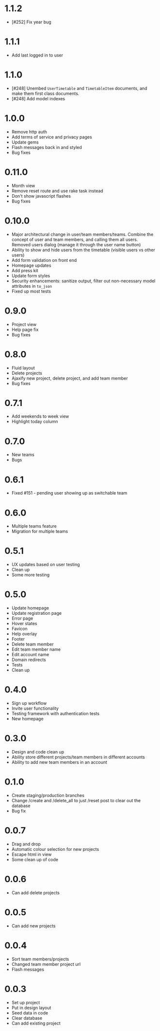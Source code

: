 # 1.1.2

* [#252] Fix year bug

# 1.1.1

* Add last logged in to user

# 1.1.0

* [#248] Unembed `UserTimetable` and `TimetableItem` documents, and make them first class documents.
* [#248] Add model indexes

# 1.0.0

* Remove http auth
* Add terms of service and privacy pages
* Update gems
* Flash messages back in and styled
* Bug fixes

# 0.11.0

* Month view
* Remove reset route and use rake task instead
* Don't show javascript flashes
* Bug fixes

# 0.10.0

* Major architectural change in user/team members/teams. Combine the
  concept of user and team members, and calling them all users. Removed
  users dialog (manage it through the user name button)
* Ability to show and hide users from the timetable (visible users vs
  other users)
* Add form validation on front end
* Homepage updates
* Add press kit
* Update form styles
* Security enhancements: sanitize output, filter out non-necessary
  model attributes in `to_json`
* Fixed up most tests

# 0.9.0

* Project view
* Help page fix
* Bug fixes

# 0.8.0

* Fluid layout
* Delete projects
* Ajaxify new project, delete project, and add team member
* Bug fixes

# 0.7.1

* Add weekends to week view
* Highlight today column

# 0.7.0

* New teams
* Bugs

# 0.6.1

* Fixed #151 - pending user showing up as switchable team

# 0.6.0

* Multiple teams feature
* Migration for multiple teams

# 0.5.1

* UX updates based on user testing
* Clean up
* Some more testing

# 0.5.0

* Update homepage
* Update registration page
* Error page
* Hover states
* Favicon
* Help overlay
* Footer
* Delete team member
* Edit team member name
* Edit account name
* Domain redirects
* Tests
* Clean up

# 0.4.0

* Sign up workflow
* Invite user functionality
* Testing framework with authentication tests
* New homepage

# 0.3.0

* Design and code clean up
* Ability store different projects/team members in different accounts
* Ability to add new team members in an account

# 0.1.0

* Create staging/production branches
* Change /create and /delete_all to just /reset post to clear out the database
* Bug fix

# 0.0.7

* Drag and drop
* Automatic colour selection for new projects
* Escape html in view
* Some clean up of code

# 0.0.6

* Can add delete projects

# 0.0.5

* Can add new projects

# 0.0.4

* Sort team members/projects
* Changed team member project url
* Flash messages

# 0.0.3

* Set up project
* Put in design layout
* Seed data in code
* Clear database
* Can add existing project